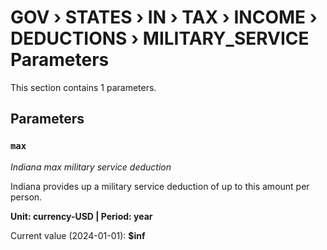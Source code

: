 # GOV › STATES › IN › TAX › INCOME › DEDUCTIONS › MILITARY_SERVICE Parameters

This section contains 1 parameters.

## Parameters

### `max`
*Indiana max military service deduction*

Indiana provides up a military service deduction of up to this amount per person.

**Unit: currency-USD | Period: year**

Current value (2024-01-01): **$inf**

